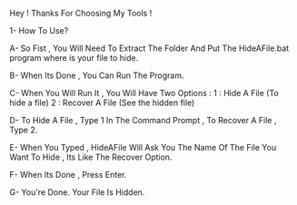 Hey ! 
Thanks For Choosing My Tools !

1- How To Use?

A- So Fist , You Will Need To Extract The Folder And Put The HideAFile.bat program where is your file to hide.

B- When Its Done , You Can Run The Program.

C- When You Will Run It , You Will Have Two Options : 1 : Hide A File (To hide a file) 2 : Recover A File (See the hidden file)

D- To Hide A File , Type 1 In The Command Prompt , To Recover A File , Type 2.

E- When You Typed , HideAFile Will Ask You The Name Of The File You Want To Hide , Its Like The Recover Option.

F- When Its Done , Press Enter.

G- You're Done. Your File Is Hidden.
